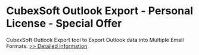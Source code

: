 # CubexSoft Outlook Export - Personal License - Special Offer
CubexSoft Outlook Export tool to Export Outlook data into Multiple Email Formats.
[>> Detailed information](https://secure.shareit.com/shareit/product.html?productid=300799618&affiliateid=200057808)